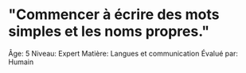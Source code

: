 # "Commencer à écrire des mots simples et les noms propres."

Âge: 5
Niveau: Expert
Matière: Langues et communication
Évalué par: Humain